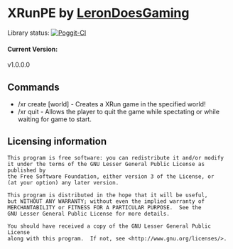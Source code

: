 # XRunPE by [LeronDoesGaming](https://www.github.com/LeronDoesGM)

Library status: [![Poggit-CI](https://poggit.pmmp.io/ci.badge/ZtechNetwork/XRunPE/XRunPE)](https://poggit.pmmp.io/ci/ZtechNetwork/XRunPE/XRunPE)

#### Current Version:
v1.0.0.0

## Commands
- /xr create [world] - Creates a XRun game in the specified world!
- /xr quit - Allows the player to quit the game while spectating or while waiting for game to start.

## Licensing information

	This program is free software: you can redistribute it and/or modify
	it under the terms of the GNU Lesser General Public License as published by
	the Free Software Foundation, either version 3 of the License, or
	(at your option) any later version.

	This program is distributed in the hope that it will be useful,
	but WITHOUT ANY WARRANTY; without even the implied warranty of
	MERCHANTABILITY or FITNESS FOR A PARTICULAR PURPOSE.  See the
	GNU Lesser General Public License for more details.

	You should have received a copy of the GNU Lesser General Public License
	along with this program.  If not, see <http://www.gnu.org/licenses/>.